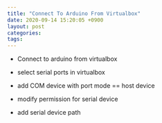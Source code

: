 ```yaml
---
title: "Connect To Arduino From Virtualbox"
date: 2020-09-14 15:20:05 +0900
layout: post
categories: 
tags: 
---
```


-   Connect to arduino from virtualbox

-   select serial ports in virtualbox
-   add COM device with port mode == host device
-   modify permission for serial device
-   add serial device path
